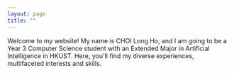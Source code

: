 ```yaml
---
layout: page
title: ""
---
```


Welcome to my website! My name is CHOI Long Ho, and I am going to be a Year 3 Computer Science student with an Extended Major in Artificial Intelligence in HKUST. Here, you'll find my diverse experiences, multifaceted interests and skills. 
